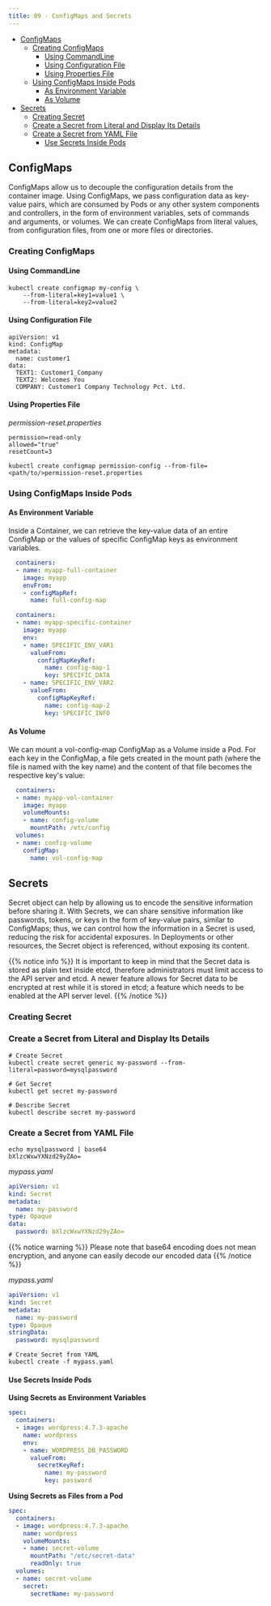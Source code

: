 ```yaml
---
title: 09 - ConfigMaps and Secrets
---
```

- [ConfigMaps](#configmaps)
  - [Creating ConfigMaps](#creating-configmaps)
    - [Using CommandLine](#using-commandline)
    - [Using Configuration File](#using-configuration-file)
    - [Using Properties File](#using-properties-file)
  - [Using ConfigMaps Inside Pods](#using-configmaps-inside-pods)
    - [As Environment Variable](#as-environment-variable)
    - [As Volume](#as-volume)
- [Secrets](#secrets)
  - [Creating Secret](#creating-secret)
  - [Create a Secret from Literal and Display Its Details](#create-a-secret-from-literal-and-display-its-details)
  - [Create a Secret from YAML File](#create-a-secret-from-yaml-file)
    - [Use Secrets Inside Pods](#use-secrets-inside-pods)

## ConfigMaps

ConfigMaps allow us to decouple the configuration details from the container image. Using ConfigMaps, we pass configuration data as key-value pairs, which are consumed by Pods or any other system components and controllers, in the form of environment variables, sets of commands and arguments, or volumes. We can create ConfigMaps from literal values, from configuration files, from one or more files or directories.

### Creating ConfigMaps

#### Using CommandLine

```shell
kubectl create configmap my-config \
    --from-literal=key1=value1 \
    --from-literal=key2=value2
```

#### Using Configuration File

```shell
apiVersion: v1
kind: ConfigMap
metadata:
  name: customer1
data:
  TEXT1: Customer1_Company
  TEXT2: Welcomes You
  COMPANY: Customer1 Company Technology Pct. Ltd.
```

#### Using Properties File

*permission-reset.properties*

```
permission=read-only
allowed="true"
resetCount=3
```

```
kubectl create configmap permission-config --from-file=<path/to/>permission-reset.properties
```

### Using ConfigMaps Inside Pods

#### As Environment Variable

Inside a Container, we can retrieve the key-value data of an entire ConfigMap or the values of specific ConfigMap keys as environment variables.

```yaml
  containers:
  - name: myapp-full-container
    image: myapp
    envFrom:
    - configMapRef:
      name: full-config-map
```

```yaml
  containers:
  - name: myapp-specific-container
    image: myapp
    env:
    - name: SPECIFIC_ENV_VAR1
      valueFrom:
        configMapKeyRef:
          name: config-map-1
          key: SPECIFIC_DATA
    - name: SPECIFIC_ENV_VAR2
      valueFrom:
        configMapKeyRef:
          name: config-map-2
          key: SPECIFIC_INFO
```

#### As Volume

We can mount a vol-config-map ConfigMap as a Volume inside a Pod. For each key in the ConfigMap, a file gets created in the mount path (where the file is named with the key name) and the content of that file becomes the respective key's value:

```yaml
  containers:
  - name: myapp-vol-container
    image: myapp
    volumeMounts:
    - name: config-volume
      mountPath: /etc/config
  volumes:
  - name: config-volume
    configMap:
      name: vol-config-map
```

## Secrets

Secret object can help by allowing us to encode the sensitive information before sharing it. With Secrets, we can share sensitive information like passwords, tokens, or keys in the form of key-value pairs, similar to ConfigMaps; thus, we can control how the information in a Secret is used, reducing the risk for accidental exposures. In Deployments or other resources, the Secret object is referenced, without exposing its content.

{{% notice info %}}
It is important to keep in mind that the Secret data is stored as plain text inside etcd, therefore administrators must limit access to the API server and etcd. A newer feature allows for Secret data to be encrypted at rest while it is stored in etcd; a feature which needs to be enabled at the API server level.
{{% /notice %}}

### Creating Secret

### Create a Secret from Literal and Display Its Details

```shell
# Create Secret
kubectl create secret generic my-password --from-literal=password=mysqlpassword

# Get Secret
kubectl get secret my-password

# Describe Secret
kubectl describe secret my-password
```

### Create a Secret from YAML File

```
echo mysqlpassword | base64
bXlzcWxwYXNzd29yZAo=
```

*mypass.yaml*
```yaml
apiVersion: v1
kind: Secret
metadata:
  name: my-password
type: Opaque
data:
  password: bXlzcWxwYXNzd29yZAo=
```

{{% notice warning %}}
Please note that base64 encoding does not mean encryption, and anyone can easily decode our encoded data
{{% /notice %}}

*mypass.yaml*
```yaml
apiVersion: v1
kind: Secret
metadata:
  name: my-password
type: Opaque
stringData:
  password: mysqlpassword
```

```shell
# Create Secret from YAML
kubectl create -f mypass.yaml
```

#### Use Secrets Inside Pods

**Using Secrets as Environment Variables**

```yaml
spec:
  containers:
  - image: wordpress:4.7.3-apache
    name: wordpress
    env:
    - name: WORDPRESS_DB_PASSWORD
      valueFrom:
        secretKeyRef:
          name: my-password
          key: password
```

**Using Secrets as Files from a Pod**

```yaml
spec:
  containers:
  - image: wordpress:4.7.3-apache
    name: wordpress
    volumeMounts:
    - name: secret-volume
      mountPath: "/etc/secret-data"
      readOnly: true
  volumes:
  - name: secret-volume
    secret:
      secretName: my-password
```
